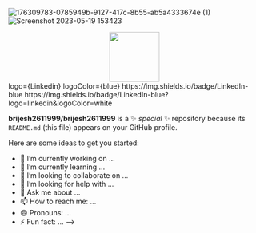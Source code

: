 ![176309783-0785949b-9127-417c-8b55-ab5a4333674e (1)](https://github.com/brijesh2611999/brijesh2611999/assets/123811248/8de4611c-1f69-4841-9427-b149c23dca19)
![Screenshot 2023-05-19 153423](https://github.com/brijesh2611999/brijesh2611999/assets/123811248/c548cb4a-38f5-4253-ad13-2b8b8ee45b0a)
<div id="header" align="center">
  <img src="https://media.giphy.com/media/M9gbBd9nbDrOTu1Mqx/giphy.gif" width="100"/>
</div>
logo={Linkedin}
logoColor={blue}
https://img.shields.io/badge/LinkedIn-blue
https://img.shields.io/badge/LinkedIn-blue?logo=linkedin&logoColor=white


**brijesh2611999/brijesh2611999** is a ✨ _special_ ✨ repository because its `README.md` (this file) appears on your GitHub profile.

Here are some ideas to get you started:

- 🔭 I’m currently working on ...
- 🌱 I’m currently learning ...
- 👯 I’m looking to collaborate on ...
- 🤔 I’m looking for help with ...
- 💬 Ask me about ...
- 📫 How to reach me: ...
- 😄 Pronouns: ...
- ⚡ Fun fact: ...
-->
